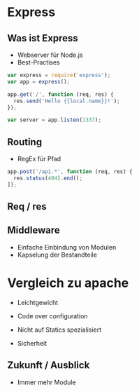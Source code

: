 # Express


## Was ist Express

* Webserver für Node.js
* Best-Practises

```javascript
var express = require('express');
var app = express();

app.get('/', function (req, res) {
  res.send('Hello {{local.name}}!');
});

var server = app.listen(1337);
```

## Routing

* RegEx für Pfad

```javascript
app.post('/api.*', function (req, res) {
  res.status(404).end();
]);
```

## Req / res


## Middleware

* Einfache Einbindung von Modulen
* Kapselung der Bestandteile


# Vergleich zu apache

* Leichtgewicht
* Code over configuration

* Nicht auf Statics spezialisiert
* Sicherheit


## Zukunft / Ausblick

* Immer mehr Module
